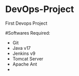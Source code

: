 # DevOps-Project
First Devops Project

#Softwares Required:
- Git
- Java v17
- Jenkins v9
- Tomcat Server
- Apache Ant
- 
